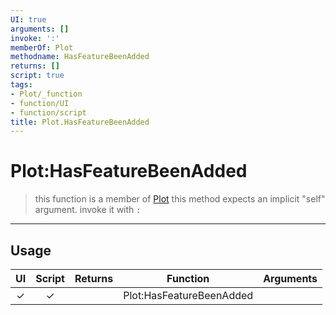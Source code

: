 ```yaml
---
UI: true
arguments: []
invoke: ':'
memberOf: Plot
methodname: HasFeatureBeenAdded
returns: []
script: true
tags:
- Plot/_function
- function/UI
- function/script
title: Plot.HasFeatureBeenAdded
---
```

# Plot:HasFeatureBeenAdded
> this function is a member of [Plot](civ-6/lua/Plot.md)
> this method expects an implicit "self" argument. invoke it with `:`
-----
## Usage
|  UI | Script | Returns | Function | Arguments |
|:---:|:------:|-------:|:--------:|:---------|
|✓|✓||Plot:HasFeatureBeenAdded||
